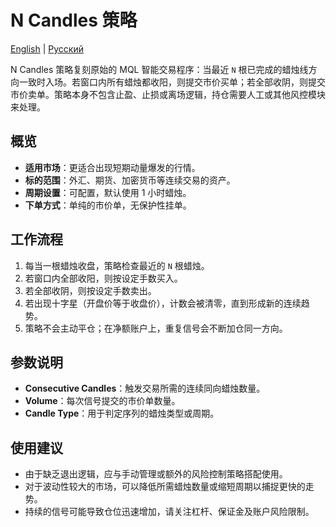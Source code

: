 # N Candles 策略
[English](README.md) | [Русский](README_ru.md)

N Candles 策略复刻原始的 MQL 智能交易程序：当最近 `N` 根已完成的蜡烛线方向一致时入场。若窗口内所有蜡烛都收阳，则提交市价买单；若全部收阴，则提交市价卖单。策略本身不包含止盈、止损或离场逻辑，持仓需要人工或其他风控模块来处理。

## 概览

- **适用市场**：更适合出现短期动量爆发的行情。
- **标的范围**：外汇、期货、加密货币等连续交易的资产。
- **周期设置**：可配置，默认使用 1 小时蜡烛。
- **下单方式**：单纯的市价单，无保护性挂单。

## 工作流程

1. 每当一根蜡烛收盘，策略检查最近的 `N` 根蜡烛。
2. 若窗口内全部收阳，则按设定手数买入。
3. 若全部收阴，则按设定手数卖出。
4. 若出现十字星（开盘价等于收盘价），计数会被清零，直到形成新的连续趋势。
5. 策略不会主动平仓；在净额账户上，重复信号会不断加仓同一方向。

## 参数说明

- **Consecutive Candles**：触发交易所需的连续同向蜡烛数量。
- **Volume**：每次信号提交的市价单数量。
- **Candle Type**：用于判定序列的蜡烛类型或周期。

## 使用建议

- 由于缺乏退出逻辑，应与手动管理或额外的风险控制策略搭配使用。
- 对于波动性较大的市场，可以降低所需蜡烛数量或缩短周期以捕捉更快的走势。
- 持续的信号可能导致仓位迅速增加，请关注杠杆、保证金及账户风险限制。
